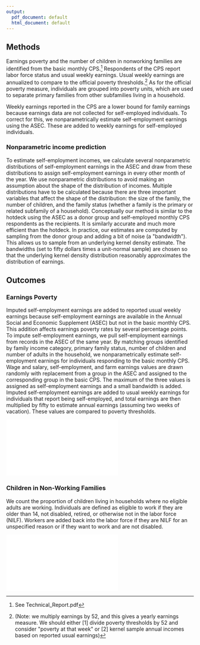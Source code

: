 ```yaml
---
output:
  pdf_document: default
  html_document: default
---
```


## Methods

Earnings poverty and the number of children in nonworking families are identified from the basic monthly CPS.[^1] Respondents of the CPS report labor force status and usual weekly earnings. Usual weekly earnings are annualized to compare to the official poverty thresholds.[^2] As for the official poverty measure, individuals are grouped into poverty units, which are used to separate primary families from other subfamilies living in a household.

[^1]: See Technical_Report.pdf

[^2]: (Note: we multiply earnings by 52, and this gives a yearly earnings measure. We should either [1] divide poverty thresholds by 52 and consider "poverty at that week" or [2] kernel sample annual incomes based on reported usual earnings)

Weekly earnings reported in the CPS are a lower bound for family earnings because earnings data are not collected for self-employed individuals. To correct for this, we nonparametrically estimate self-employment earnings using the ASEC. These are added to weekly earnings for self-employed individuals.

### Nonparametric income prediction

To estimate self-employment incomes, we calculate several nonparametric distributions of self-employment earnings in the ASEC and draw from these distributions to assign self-employment earnings in every other month of the year. We use nonparametric distributions to avoid making an assumption about the shape of the distribution of incomes. Multiple distributions have to be calculated because there are three important variables that affect the shape of the distribution: the size of the family, the number of children, and the family status (whether a family is the primary or related subfamily of a household). Conceptually our method is similar to the hotdeck using the ASEC as a donor group and self-employed monthly CPS respondents as the recipients. It is similarly accurate and much more efficient than the hotdeck. In practice, our estimates are computed by sampling from the donor group and adding a bit of noise (a "bandwidth"). This allows us to sample from an underlying kernel density estimate. The bandwidths (set to fifty dollars times a unit-normal sample) are chosen so that the underlying kernel density distribution reasonably approximates the distribution of earnings.

## Outcomes

###  Earnings Poverty

Imputed self-employment earnings are added to reported usual weekly earnings because self-employment earnings are available in the Annual Social and Economic Supplement (ASEC) but not in the basic monthly CPS. This addition affects earnings poverty rates by several percentage points. To impute self-employment earnings, we pull self-employment earnings from records in the ASEC of the same year. By matching groups identified by family income category, primary family status, number of children and number of adults in the household, we nonparametrically estimate self-employment earnings for individuals responding to the basic monthly CPS. Wage and salary, self-employment, and farm earnings values are drawn randomly with replacement from a group in the ASEC and assigned to the corresponding group in the basic CPS. The maximum of the three values is assigned as self-employment earnings and a small bandwidth is added. Imputed self-employment earnings are added to usual weekly earnings for individuals that report being self-employed, and total earnings are then multiplied by fifty to estimate annual earnings (assuming two weeks of vacation). These values are compared to poverty thresholds.

![Earnings poverty.](output2.pdf)

### Children in Non-Working Families

We count the proportion of children living in households where no eligible adults are working. Individuals are defined as eligible to work if they are older than 14, not disabled, retired, or otherwise not in the labor force (NILF). Workers are added back into the labor force if they are NILF for an unspecified reason or if they want to work and are not disabled.

![Children in non-working families overlayed with official poverty measure.](output3.pdf)



